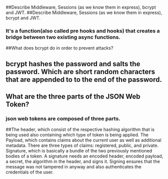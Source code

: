 <!-- Answers to the Short Answer Essay Questions go here -->

##Describe Middleware, Sessions (as we know them in express), bcrypt and JWT.
##Describe Middleware, Sessions (as we know them in express), bcrypt and JWT.
###  It's a function(also called pre hooks and hooks) that creates a bridge between two existing async functions.
##What does bcrypt do in order to prevent attacks?
## bcrypt hashes the password and salts the password. Which are short random characters that are appended to to the end of the password.
## What are the three parts of the JSON Web Token?
### json web tokens are composed of three parts. 
##The header, which consist of the respective hashing algorithm that is being used also containing which type of token is being applied. The Payload, which contains claims about the current user as well as additional metadata. There are three types of claims: registered, public, and private. Signature, which is basically a bundle of the two previously mentioned bodies of a token. A signature needs an encoded header, encoded payload, a secret, the algorithm in the header, and signs it. Signing ensures that the message was not tampered in anyway and also authenticates the credentials of the user.
